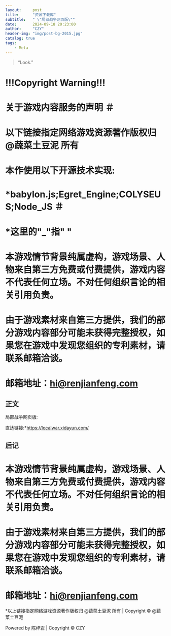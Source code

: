 ```yaml
---
layout:     post
title:      "资源下载库"
subtitle:   " \"局部战争网页版\""
date:       2024-09-18 20:23:00
author:     "CZY"
header-img: "img/post-bg-2015.jpg"
catalog: true
tags:
    - Meta
---
```


> “Look.”

# !!!Copyright Warning!!!
   # 关于游戏内容服务的声明 ＃
   # 以下链接指定网络游戏资源著作版权归 @蔬菜土豆泥 所有 #
   # 本作使用以下开源技术实现:
   # *babylon.js;Egret_Engine;COLYSEUS;Node_JS ＃
   # *这里的"_"指" " #
   # 本游戏情节背景纯属虚构，游戏场景、人物来自第三方免费或付费提供，游戏内容不代表任何立场。不对任何组织言论的相关引用负责。
   # 由于游戏素材来自第三方提供，我们的部分游戏内容部分可能未获得完整授权，如果您在游戏中发现您组织的专利素材，请联系邮箱洽谈。
   # 邮箱地址：hi@renjianfeng.com

## 正文
局部战争网页版: 

直达链接:*https://localwar.xidayun.com/

## 后记

# 本游戏情节背景纯属虚构，游戏场景、人物来自第三方免费或付费提供，游戏内容不代表任何立场。不对任何组织言论的相关引用负责。
# 由于游戏素材来自第三方提供，我们的部分游戏内容部分可能未获得完整授权，如果您在游戏中发现您组织的专利素材，请联系邮箱洽谈。
# 邮箱地址：hi@renjianfeng.com

*以上链接指定网络游戏资源著作版权归 @蔬菜土豆泥 所有 | Copyright © @蔬菜土豆泥

Powered by 陈梓岩 | Copyright © CZY

